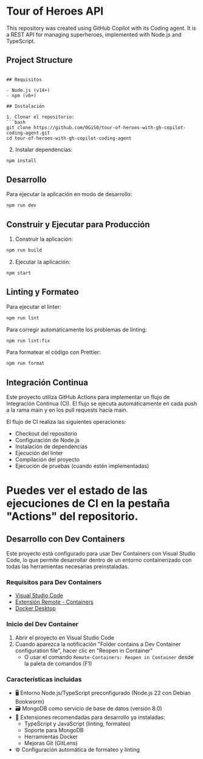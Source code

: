 # Tour of Heroes API

This repository was created using GitHub Copilot with its Coding agent. It is a REST API for managing superheroes, implemented with Node.js and TypeScript.

## Project Structure

```

## Requisitos

- Node.js (v14+)
- npm (v6+)

## Instalación

1. Clonar el repositorio:
```bash
git clone https://github.com/0GiS0/tour-of-heroes-with-gh-copilot-coding-agent.git
cd tour-of-heroes-with-gh-copilot-coding-agent
```

2. Instalar dependencias:
```bash
npm install
```

## Desarrollo

Para ejecutar la aplicación en modo de desarrollo:
```bash
npm run dev
```

## Construir y Ejecutar para Producción

1. Construir la aplicación:
```bash
npm run build
```

2. Ejecutar la aplicación:
```bash
npm start
```

## Linting y Formateo

Para ejecutar el linter:
```bash
npm run lint
```

Para corregir automáticamente los problemas de linting:
```bash
npm run lint:fix
```

Para formatear el código con Prettier:
```bash
npm run format
```


## Integración Continua

Este proyecto utiliza GitHub Actions para implementar un flujo de Integración Continua (CI). El flujo se ejecuta automáticamente en cada push a la rama main y en los pull requests hacia main.

El flujo de CI realiza las siguientes operaciones:
- Checkout del repositorio
- Configuración de Node.js
- Instalación de dependencias
- Ejecución del linter
- Compilación del proyecto
- Ejecución de pruebas (cuando estén implementadas)

Puedes ver el estado de las ejecuciones de CI en la pestaña "Actions" del repositorio.
=======
## Desarrollo con Dev Containers

Este proyecto está configurado para usar Dev Containers con Visual Studio Code, lo que permite desarrollar dentro de un entorno containerizado con todas las herramientas necesarias preinstaladas.

### Requisitos para Dev Containers

- [Visual Studio Code](https://code.visualstudio.com/)
- [Extensión Remote - Containers](https://marketplace.visualstudio.com/items?itemName=ms-vscode-remote.remote-containers)
- [Docker Desktop](https://www.docker.com/products/docker-desktop)

### Inicio del Dev Container

1. Abrir el proyecto en Visual Studio Code
2. Cuando aparezca la notificación "Folder contains a Dev Container configuration file", hacer clic en "Reopen in Container"
   - O usar el comando `Remote-Containers: Reopen in Container` desde la paleta de comandos (F1)

### Características incluidas

- 🖥️ Entorno Node.js/TypeScript preconfigurado (Node.js 22 con Debian Bookworm)
- 🗃️ MongoDB como servicio de base de datos (versión 8.0)
- 🧩 Extensiones recomendadas para desarrollo ya instaladas:
  - TypeScript y JavaScript (linting, formateo)
  - Soporte para MongoDB
  - Herramientas Docker
  - Mejoras Git (GitLens)
- ⚙️ Configuración automática de formateo y linting
